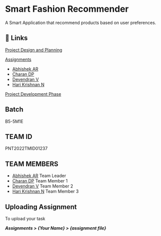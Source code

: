 # Smart Fashion Recommender

A Smart Application that recommend products based on user preferences.

## 🔗 Links

[Project Design and Planning](https://github.com/IBM-EPBL/IBM-Project-5252-1658752657/tree/main/Project%20Design%20%26%20Planning)

[Assignments](https://github.com/IBM-EPBL/IBM-Project-5252-1658752657/tree/main/Assignments)
 - [Abhishek AR](https://github.com/IBM-EPBL/IBM-Project-5252-1658752657/tree/main/Assignments/Abhishek%20A%20R%20(Team%20Lead))
 - [Charan DP](https://github.com/IBM-EPBL/IBM-Project-5252-1658752657/tree/main/Assignments/Charan%20D%20P%20(Team%20Member%201)) 
 - [Devendran V](https://github.com/IBM-EPBL/IBM-Project-5252-1658752657/tree/main/Assignments/Devendran%20V%20(Team%20Member%202))
 - [Hari Krishnan N](https://github.com/IBM-EPBL/IBM-Project-5252-1658752657/tree/main/Assignments/Hari%20Krishnan%20N%20(Team%20Member%203))

[Project Development Phase](https://github.com/IBM-EPBL/IBM-Project-5252-1658752657/tree/main/Project%20Development%20Phase)

## Batch

B5-5M1E

## TEAM ID 

PNT2022TMID01237

## TEAM MEMBERS

- [Abhishek AR](https://github.com/abhishekar10) Team Leader
- [Charan DP](https://github.com/charanpy) Team Member 1 
- [Devendran V](https://github.com/vemuladevendran) Team Member 2
- [Hari Krishnan N](https://github.com/harikrishnanvemula) Team Member 3 

## Uploading Assignment

To upload your task

<b><i>Assignments > {Your Name} > {assignment file}<i></b>
